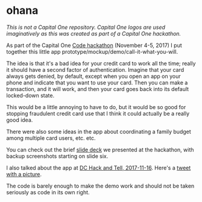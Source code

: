 # ohana

_This is not a Capital One repository. Capital One logos are used imaginatively as this was created as part of a Capital One hackathon._

As part of the Capital One [Code <FAM> hackathon](http://capitalone.hackathon.com/) (November 4-5, 2017) I put together this little app prototype/mockup/demo/call-it-what-you-will.

The idea is that it's a bad idea for your credit card to work all the time; really it should have a second factor of authentication. Imagine that your card always gets denied, by default, except when you open an app on your phone and indicate that you want to use your card. Then you can make a transaction, and it will work, and then your card goes back into its default locked-down state.

This would be a little annoying to have to do, but it would be so good for stopping fraudulent credit card use that I think it could actually be a really good idea.

There were also some ideas in the app about coordinating a family budget among multiple card users, etc. etc.

You can check out the brief [slide deck](https://docs.google.com/presentation/d/1lyJcu1ZzSfUgqIigsihNwjgNN4gfkgtuLN-pnIlep_w/edit?usp=sharing) we presented at the hackathon, with backup screenshots starting on slide six.

I also talked about the app at [DC Hack and Tell, 2017-11-16](https://www.meetup.com/DC-Hack-and-Tell/events/241002551/). Here's a [tweet with a picture](https://twitter.com/DCHackAndTell/status/931315128968065026).

The code is barely enough to make the demo work and should not be taken seriously as code in its own right.
